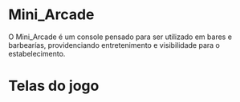 # Mini_Arcade
O Mini_Arcade é um console pensado para ser utilizado em bares e barbearías, providenciando entretenimento e visibilidade para o estabelecimento.

# Telas do jogo

